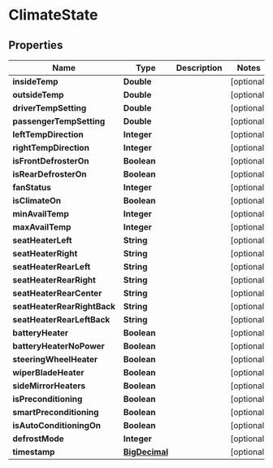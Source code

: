 # ClimateState

## Properties
Name | Type | Description | Notes
------------ | ------------- | ------------- | -------------
**insideTemp** | **Double** |  |  [optional]
**outsideTemp** | **Double** |  |  [optional]
**driverTempSetting** | **Double** |  |  [optional]
**passengerTempSetting** | **Double** |  |  [optional]
**leftTempDirection** | **Integer** |  |  [optional]
**rightTempDirection** | **Integer** |  |  [optional]
**isFrontDefrosterOn** | **Boolean** |  |  [optional]
**isRearDefrosterOn** | **Boolean** |  |  [optional]
**fanStatus** | **Integer** |  |  [optional]
**isClimateOn** | **Boolean** |  |  [optional]
**minAvailTemp** | **Integer** |  |  [optional]
**maxAvailTemp** | **Integer** |  |  [optional]
**seatHeaterLeft** | **String** |  |  [optional]
**seatHeaterRight** | **String** |  |  [optional]
**seatHeaterRearLeft** | **String** |  |  [optional]
**seatHeaterRearRight** | **String** |  |  [optional]
**seatHeaterRearCenter** | **String** |  |  [optional]
**seatHeaterRearRightBack** | **String** |  |  [optional]
**seatHeaterRearLeftBack** | **String** |  |  [optional]
**batteryHeater** | **Boolean** |  |  [optional]
**batteryHeaterNoPower** | **Boolean** |  |  [optional]
**steeringWheelHeater** | **Boolean** |  |  [optional]
**wiperBladeHeater** | **Boolean** |  |  [optional]
**sideMirrorHeaters** | **Boolean** |  |  [optional]
**isPreconditioning** | **Boolean** |  |  [optional]
**smartPreconditioning** | **Boolean** |  |  [optional]
**isAutoConditioningOn** | **Boolean** |  |  [optional]
**defrostMode** | **Integer** |  |  [optional]
**timestamp** | [**BigDecimal**](BigDecimal.md) |  |  [optional]
